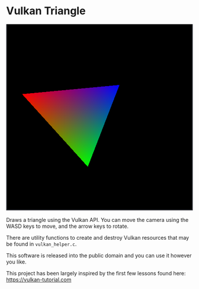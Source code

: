 # Vulkan Triangle

![Triangle Screenshot](./screenshots/1.png)

Draws a triangle using the Vulkan API.
You can move the camera using the WASD keys to move, and the arrow keys to rotate.

There are utility functions to create and destroy Vulkan resources that may be found in `vulkan_helper.c`.

This software is released into the public domain and you can use it however you like.

This project has been largely inspired by the first few lessons found here:
<https://vulkan-tutorial.com>
